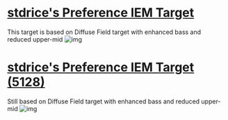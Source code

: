 # [stdrice's Preference IEM Target](stdrice-preference-iem-target.txt)
This target is based on Diffuse Field target with enhanced bass and reduced upper-mid
![img](https://i.imgur.com/Q0gTq8T.png)

# [stdrice's Preference IEM Target (5128)](stdrice-preference-iem-target-5128.txt)
Still based on Diffuse Field target with enhanced bass and reduced upper-mid
![img](https://i.imgur.com/lvfEmi7.png)